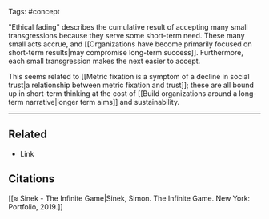 Tags: #concept 

"Ethical fading" describes the cumulative result of accepting many small transgressions because they serve some short-term need. These many small acts accrue, and [[Organizations have become primarily focused on short-term results|may compromise long-term success]]. Furthermore, each small transgression makes the next easier to accept. 

This seems related to [[Metric fixation is a symptom of a decline in social trust|a relationship between metric fixation and trust]]; these are all bound up in short-term thinking at the cost of [[Build organizations around a long-term narrative|longer term aims]] and sustainability. 

---
## Related
- Link

## Citations
[[≈ Sinek - The Infinite Game|Sinek, Simon. The Infinite Game. New York: Portfolio, 2019.]]
